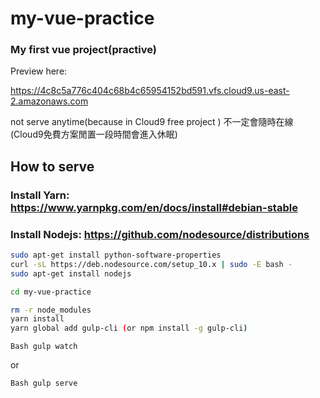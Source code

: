 # my-vue-practice
### My first vue project(practive)

Preview here:

https://4c8c5a776c404c68b4c65954152bd591.vfs.cloud9.us-east-2.amazonaws.com

not serve anytime(because in Cloud9 free project )
不一定會隨時在線(Cloud9免費方案閒置一段時間會進入休眠)

## How to serve

### Install Yarn: https://www.yarnpkg.com/en/docs/install#debian-stable

### Install Nodejs: https://github.com/nodesource/distributions
```Bash
sudo apt-get install python-software-properties
curl -sL https://deb.nodesource.com/setup_10.x | sudo -E bash -
sudo apt-get install nodejs
```
```Bash
cd my-vue-practice

rm -r node_modules
yarn install
yarn global add gulp-cli (or npm install -g gulp-cli)
```

```Bash gulp watch```

or

```Bash gulp serve```

